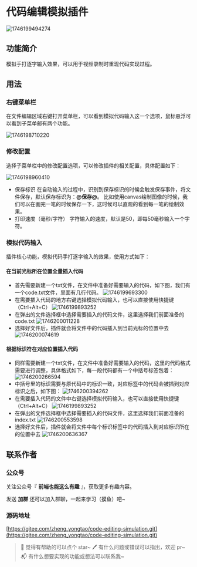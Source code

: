 # 代码编辑模拟插件

![1746199494274](images/README/1746199494274.png)

## 功能简介

模拟手打逐字输入效果，可以用于视频录制时重现代码实现过程。

## 用法

### 右键菜单栏

在文件编辑区域右键打开菜单栏，可以看到模拟代码输入这一个选项，鼠标悬浮可以看到子菜单邮有两个功能。

![1746198710220](images/README/1746198710220.png)

### 修改配置

选择子菜单栏中的修改配置选项，可以修改插件的相关配置，具体配置如下：

![1746198960410](images/README/1746198960410.png)

- 保存标识
  在自动输入的过程中，识别到保存标识的时候会触发保存事件，将文件保存，默认保存标识为：**@保存@**。
  比如使用canvas绘制图像的时候，我们可以在画完一笔的时候保存一下，这时候可以直观的看到每一笔的绘制效果。
- 打印速度（毫秒/字符）
  字符输入的速度，默认是50，即每50毫秒输入一个字符。

### 模拟代码输入

插件核心功能，模拟代码手打逐字输入的效果，使用方式如下：

#### 在当前光标所在位置全量插入代码

- 首先需要新建一个txt文件，在文件中准备好需要输入的代码，如下图，我们有一个code.txt文件，里面有几行代码。
  ![1746199693300](images/README/1746199693300.png)
- 在需要插入代码的地方右键选择模拟代码输入，也可以直接使用快捷键（Ctrl+Alt+C）
  ![1746199893252](images/README/1746199893252.png)
- 在弹出的文件选择框中选择需要插入的代码文件，这里选择我们前面准备的code.txt
  ![1746200011228](images/README/1746200011228.png)
- 选择好文件后，插件就会将文件中的代码插入到当前光标的位置中去
  ![1746200074619](images/README/1746200074619.png)

#### 根据标识符在对应位置插入代码

- 同样需要新建一个txt文件，在文件中准备好需要输入的代码，这里的代码格式需要进行调整，具体格式如下，每一段代码都有一个中括号标签包着：
  ![1746200266594](images/README/1746200266594.png)
- 中括号里的标识需要与原代码中的标识一致，对应标签中的代码会被插到对应标识之后，如下图：
  ![1746200394262](images/README/1746200394262.png)
- 在需要插入代码的文件中右键选择模拟代码输入，也可以直接使用快捷键（Ctrl+Alt+C）
  ![1746199893252](images/README/1746199893252.png)
- 在弹出的文件选择框中选择需要插入的代码文件，这里选择我们前面准备的index.txt
  ![1746200553598](images/README/1746200553598.png)
- 选择好文件后，插件就会将文件中每个标识标签中的代码插入到对应标识所在的位置中去
  ![1746200636367](images/README/1746200636367.png)

## 联系作者

### 公众号

关注公众号『 **前端也能这么有趣** 』，获取更多有趣内容。

发送 **加群** 还可以加入群聊，一起来学习（摸鱼）吧~

### 源码地址

[https://gitee.com/zheng_yongtao/code-editing-simulation.git](https://gitee.com/zheng_yongtao/code-editing-simulation.git)

> 🌟 觉得有帮助的可以点个 star~
> 🖊 有什么问题或错误可以指出，欢迎 pr~
> 📬 有什么想要实现的功能或想法可以联系我~
